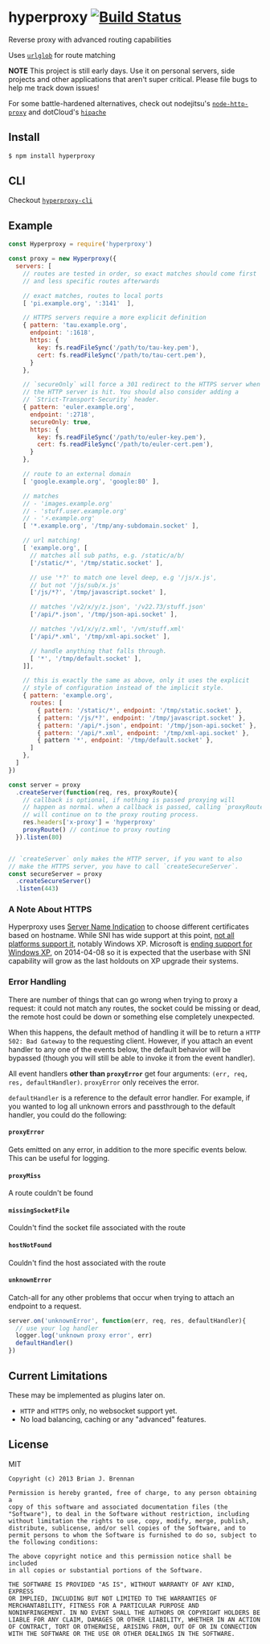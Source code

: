 # hyperproxy [![Build Status](https://secure.travis-ci.org/brianloveswords/hyperproxy.png?branch=master)](http://travis-ci.org/brianloveswords/hyperproxy)

Reverse proxy with advanced routing capabilities

Uses <code>[urlglob](https://github.com/brianloveswords/urlglob)</code> for route matching

**NOTE** This project is still early days. Use it on personal servers, side projects and other applications that aren't super critical. Please file bugs to help me track down issues!

For some battle-hardened alternatives, check out nodejitsu's <code>[node-http-proxy](https://github.com/nodejitsu/node-http-proxy)</code> and dotCloud's <code>[hipache](https://github.com/dotcloud/hipache)</code>

## Install

```bash
$ npm install hyperproxy
```

## CLI

Checkout <a href="//github.com/brianloveswords/hyperproxy-cli"><code>hyperproxy-cli</code></a>

## Example
```js
const Hyperproxy = require('hyperproxy')

const proxy = new Hyperproxy({
  servers: [
    // routes are tested in order, so exact matches should come first
    // and less specific routes afterwards

    // exact matches, routes to local ports
    [ 'pi.example.org', ':3141'  ],

    // HTTPS servers require a more explicit definition
    { pattern: 'tau.example.org',
      endpoint: ':1618',
      https: {
        key: fs.readFileSync('/path/to/tau-key.pem'),
        cert: fs.readFileSync('/path/to/tau-cert.pem'),
      }
    },

    // `secureOnly` will force a 301 redirect to the HTTPS server when
    // the HTTP server is hit. You should also consider adding a
    // `Strict-Transport-Security` header.
    { pattern: 'euler.example.org',
      endpoint: ':2718',
      secureOnly: true,
      https: {
        key: fs.readFileSync('/path/to/euler-key.pem'),
        cert: fs.readFileSync('/path/to/euler-cert.pem'),
      }
    },

    // route to an external domain
    [ 'google.example.org', 'google:80' ],

    // matches
    // - 'images.example.org'
    // - 'stuff.user.example.org'
    // - '⚡.example.org'
    [ '*.example.org', '/tmp/any-subdomain.socket' ],

    // url matching!
    [ 'example.org', [
      // matches all sub paths, e.g. /static/a/b/
      ['/static/*', '/tmp/static.socket' ],

      // use '*?' to match one level deep, e.g '/js/x.js',
      // but not '/js/sub/x.js'
      ['/js/*?', '/tmp/javascript.socket' ],

      // matches '/v2/x/y/z.json', '/v22.73/stuff.json'
      ['/api/*.json', '/tmp/json-api.socket' ],

      // matches '/v1/x/y/z.xml', '/vπ/stuff.xml'
      ['/api/*.xml', '/tmp/xml-api.socket' ],

      // handle anything that falls through.
      [ '*', '/tmp/default.socket' ],
    ]],

    // this is exactly the same as above, only it uses the explicit
    // style of configuration instead of the implicit style.
    { pattern: 'example.org',
      routes: [
        { pattern: '/static/*', endpoint: '/tmp/static.socket' },
        { pattern: '/js/*?', endpoint: '/tmp/javascript.socket' },
        { pattern: '/api/*.json', endpoint: '/tmp/json-api.socket' },
        { pattern: '/api/*.xml', endpoint: '/tmp/xml-api.socket' },
        { pattern '*', endpoint: '/tmp/default.socket' },
      ]
    },
  ]
})

const server = proxy
  .createServer(function(req, res, proxyRoute){
    // callback is optional, if nothing is passed proxying will
    // happen as normal. when a callback is passed, calling `proxyRoute`
    // will continue on to the proxy routing process.
    res.headers['x-proxy'] = 'hyperproxy'
    proxyRoute() // continue to proxy routing
  }).listen(80)


// `createServer` only makes the HTTP server, if you want to also
// make the HTTPS server, you have to call `createSecureServer`.
const secureServer = proxy
  .createSecureServer()
  .listen(443)
```
### A Note About HTTPS

Hyperproxy uses [Server Name Indication](https://en.wikipedia.org/wiki/Server_Name_Indication) to choose different certificates based on hostname. While SNI has wide support at this point, [not all platforms support it](https://en.wikipedia.org/wiki/Server_Name_Indication#No_support), notably Windows XP. Microsoft is [ending support for Windows XP](http://windows.microsoft.com/en-us/windows/end-support-help), on 2014-04-08 so it is expected that the userbase with SNI capability will grow as the last holdouts on XP upgrade their systems.


### Error Handling

There are number of things that can go wrong when trying to proxy a request: it could not match any routes, the socket could be missing or dead, the remote host could be down or something else completely unexpected.

When this happens, the default method of handling it will be to return a `HTTP 502: Bad Gateway` to the requesting client. However, if you attach an event handler to any one of the events below, the default behavior will be bypassed (though you will still be able to invoke it from the event handler).

All event handlers **other than `proxyError`**  get four arguments: `(err, req, res, defaultHandler)`. `proxyError` only receives the error.

`defaultHandler` is a reference to the default error handler. For example, if you wanted to log all unknown errors and passthrough to the default handler, you could do the following:


#### <code>proxyError</code>
Gets emitted on any error, in addition to the more specific events below. This can be useful for logging.

#### <code>proxyMiss</code>
A route couldn't be found

#### <code>missingSocketFile</code>
Couldn't find the socket file associated with the route

#### <code>hostNotFound</code>
Couldn't find the host associated with the route

#### <code>unknownError</code>
Catch-all for any other problems that occur when trying to attach an endpoint to a request.


```js
server.on('unknownError', function(err, req, res, defaultHandler){
  // use your log handler
  logger.log('unknown proxy error', err)
  defaultHandler()
})
```


## Current Limitations
These may be implemented as plugins later on.

* `HTTP` and `HTTPS` only, no websocket support yet.
* No load balancing, caching or any "advanced" features.

## License

MIT

```
Copyright (c) 2013 Brian J. Brennan

Permission is hereby granted, free of charge, to any person obtaining a
copy of this software and associated documentation files (the
"Software"), to deal in the Software without restriction, including
without limitation the rights to use, copy, modify, merge, publish,
distribute, sublicense, and/or sell copies of the Software, and to
permit persons to whom the Software is furnished to do so, subject to
the following conditions:

The above copyright notice and this permission notice shall be included
in all copies or substantial portions of the Software.

THE SOFTWARE IS PROVIDED "AS IS", WITHOUT WARRANTY OF ANY KIND, EXPRESS
OR IMPLIED, INCLUDING BUT NOT LIMITED TO THE WARRANTIES OF
MERCHANTABILITY, FITNESS FOR A PARTICULAR PURPOSE AND
NONINFRINGEMENT. IN NO EVENT SHALL THE AUTHORS OR COPYRIGHT HOLDERS BE
LIABLE FOR ANY CLAIM, DAMAGES OR OTHER LIABILITY, WHETHER IN AN ACTION
OF CONTRACT, TORT OR OTHERWISE, ARISING FROM, OUT OF OR IN CONNECTION
WITH THE SOFTWARE OR THE USE OR OTHER DEALINGS IN THE SOFTWARE.
```